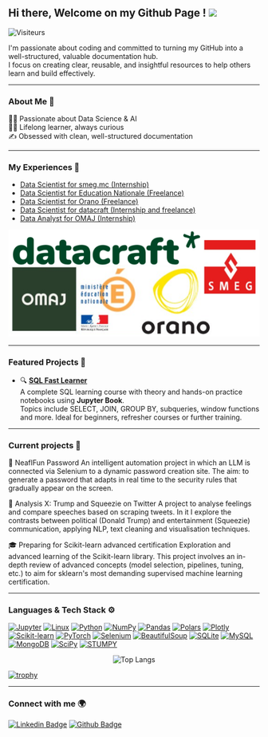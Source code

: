 ## Hi there, Welcome on my Github Page ! <img src="https://media.giphy.com/media/hvRJCLFzcasrR4ia7z/giphy.gif" width="25">
![Visiteurs](https://visitor-badge.laobi.icu/badge?page_id=Mastocodeur.Mastocodeur)

I'm passionate about coding and committed to turning my GitHub into a well-structured, valuable documentation hub.  
I focus on creating clear, reusable, and insightful resources to help others learn and build effectively.

___

### About Me 🚀
👨‍💻 Passionate about Data Science & AI  
🧑‍🎓 Lifelong learner, always curious  
✍️ Obsessed with clean, well-structured documentation  

___

### My Experiences 🙌
- [Data Scientist for smeg.mc (Internship)](https://www.smeg.mc/) 
- [Data Scientist for Education Nationale (Freelance)](https://www.education.gouv.fr/)
- [Data Scientist for Orano (Freelance)](https://www.orano.group/fr) 
- [Data Scientist for datacraft (Internship and freelance)](https://datacraft.paris/) 
- [Data Analyst for OMAJ (Internship)](https://omaj.fr/)

<div align="center">
  <img src="logos_entreprises.png" alt="Logos entreprises" />
</div>

___

### Featured Projects 📌

- 🔍 [**SQL Fast Learner**](https://github.com/Mastocodeur/sql-fast-learner)  
  A complete SQL learning course with theory and hands-on practice notebooks using **Jupyter Book**.  
  Topics include SELECT, JOIN, GROUP BY, subqueries, window functions and more. Ideal for beginners, refresher courses or further training.
___


### Current projects 🚧

🤖 NeaflFun Password
An intelligent automation project in which an LLM is connected via Selenium to a dynamic password creation site. The aim: to generate a password that adapts in real time to the security rules that gradually appear on the screen.

🧠 Analysis X: Trump and Squeezie on Twitter
A project to analyse feelings and compare speeches based on scraping tweets. In it I explore the contrasts between political (Donald Trump) and entertainment (Squeezie) communication, applying NLP, text cleaning and visualisation techniques.

🎓 Preparing for Scikit-learn advanced certification
Exploration and advanced learning of the Scikit-learn library. This project involves an in-depth review of advanced concepts (model selection, pipelines, tuning, etc.) to aim for sklearn's most demanding supervised machine learning certification.

___

### Languages & Tech Stack ⚙️ 

[![Jupyter](https://img.shields.io/badge/-Jupyter-F37626?style=flat&logo=jupyter&logoColor=white)](https://jupyter.org)
[![Linux](https://img.shields.io/badge/-Linux-FCC624?style=flat&logo=linux&logoColor=black)](https://www.kernel.org)
[![Python](https://img.shields.io/badge/-Python-3776AB?style=flat&logo=python&logoColor=white)](https://www.python.org)
[![NumPy](https://img.shields.io/badge/-NumPy-013243?style=flat&logo=numpy&logoColor=white)](https://numpy.org)
[![Pandas](https://img.shields.io/badge/-Pandas-150458?style=flat&logo=pandas&logoColor=white)](https://pandas.pydata.org)
[![Polars](https://img.shields.io/badge/-Polars-CD792C?style=flat&logo=polars&logoColor=white)](https://www.pola.rs)
[![Plotly](https://img.shields.io/badge/-Plotly-3F4F75?style=flat&logo=plotly&logoColor=white)](https://plotly.com)
[![Scikit-learn](https://img.shields.io/badge/-Scikit--learn-F7931E?style=flat&logo=scikitlearn&logoColor=white)](https://scikit-learn.org)
[![PyTorch](https://img.shields.io/badge/-PyTorch-EE4C2C?style=flat&logo=pytorch&logoColor=white)](https://pytorch.org)
[![Selenium](https://img.shields.io/badge/-Selenium-43B02A?style=flat&logo=selenium&logoColor=white)](https://www.selenium.dev)
[![BeautifulSoup](https://img.shields.io/badge/-BeautifulSoup-8B0000?style=flat&logo=python&logoColor=white)](https://www.crummy.com/software/BeautifulSoup)
[![SQLite](https://img.shields.io/badge/-SQLite-003B57?style=flat&logo=sqlite&logoColor=white)](https://www.sqlite.org)
[![MySQL](https://img.shields.io/badge/-MySQL-4479A1?style=flat&logo=mysql&logoColor=white)](https://www.mysql.com)
[![MongoDB](https://img.shields.io/badge/-MongoDB-47A248?style=flat&logo=mongodb&logoColor=white)](https://www.mongodb.com)
[![SciPy](https://img.shields.io/badge/-SciPy-8CAAE6?style=flat&logo=scipy&logoColor=white)](https://scipy.org)
[![STUMPY](https://img.shields.io/badge/-STUMPY-00BFC4?style=flat&logo=gear&logoColor=white)](https://stumpy.readthedocs.io)





<div align="center">
  <img src="https://github-readme-stats.vercel.app/api/top-langs/?username=Mastocodeur&layout=compact" alt="Top Langs" />
</div>


[![trophy](https://github-profile-trophy.vercel.app/?username=Mastocodeur&theme=onedark)](https://github.com/ryo-ma/github-profile-trophy)

___

### Connect with me 🌍 
[![Linkedin Badge](https://img.shields.io/badge/-LinkedIn-0072b1?style=flat&logo=linkedin&logoColor=white)](https://www.linkedin.com/in/rgasmi/?locale=en_US)
[![Github Badge](https://img.shields.io/badge/-GitHub-grey?style=flat&logo=github&logoColor=white)](https://github.com/Mastocodeur)








